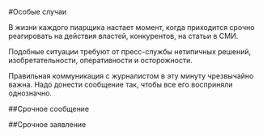 #Особые случаи

В жизни каждого пиарщика настает момент, когда приходится срочно реагировать на действия властей, конкурентов, на статьи в СМИ.

Подобные ситуации требуют от пресс-службы нетипичных решений, изобретательности, оперативности и осторожности.

Правильная коммуникация с журналистом в эту минуту чрезвычайно важна. Надо донести сообщение так, чтобы все его восприняли однозначно.

##Срочное сообщение


##Срочное заявление